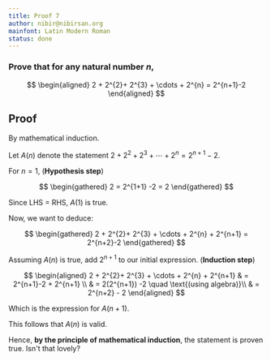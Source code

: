 ```yaml
---
title: Proof 7
author: nibir@nibirsan.org
mainfont: Latin Modern Roman
status: done
---
```

### Prove that for any natural number $n$, 

$$
\begin{aligned}
2 + 2^{2}+ 2^{3} + \cdots + 2^{n} = 2^{n+1}-2
\end{aligned}
$$

## Proof

By mathematical induction.

Let $A(n)$ denote the statement $2 + 2^{2}+ 2^{3} + \cdots + 2^{n} = 2^{n+1}-2$.

For $n =1$, (**Hypothesis step**)

$$
\begin{gathered}
2 = 2^{1+1} -2 = 2
\end{gathered}
$$

Since LHS = RHS, $A(1)$ is true.

Now, we want to deduce:

$$
\begin{gathered}
2 + 2^{2}+ 2^{3} + \cdots + 2^{n} + 2^{n+1} = 2^{n+2}-2
\end{gathered}
$$

Assuming $A(n)$ is true, add $2^{n+1}$ to our initial expression. (**Induction step**)

$$
\begin{aligned}
2 + 2^{2}+ 2^{3} + \cdots + 2^{n} + 2^{n+1} & = 2^{n+1}-2 + 2^{n+1} \\
& = 2(2^{n+1}) -2 \quad \text{(using algebra)}\\
& = 2^{n+2} - 2
\end{aligned}
$$

Which is the expression for $A(n+1)$.

This follows that $A(n)$ is valid.

Hence, **by the principle of mathematical induction**, the statement is proven true. Isn't that lovely?